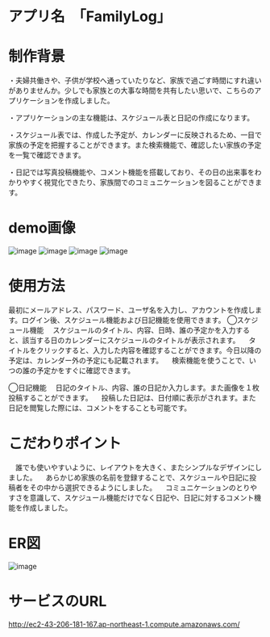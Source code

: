# アプリ名　「FamilyLog」


# 制作背景
・夫婦共働きや、子供が学校へ通っていたりなど、家族で過ごす時間にすれ違いがありませんか。少しでも家族との大事な時間を共有したい思いで、こちらのアプリケーションを作成しました。

・アプリケーションの主な機能は、スケジュール表と日記の作成になります。

・スケジュール表では、作成した予定が、カレンダーに反映されるため、一目で家族の予定を把握することができます。また検索機能で、確認したい家族の予定を一覧で確認できます。

・日記では写真投稿機能や、コメント機能を搭載しており、その日の出来事をわかりやすく視覚化できたり、家族間でのコミュニケーションを図ることができます。


# demo画像
![image](https://user-images.githubusercontent.com/110988972/212349475-4a8be7dd-d84c-43a0-89a1-68c298cb391a.png)
![image](https://user-images.githubusercontent.com/110988972/212349022-150aaa33-a0cc-4f72-acfd-3576ddad53c3.png)
![image](https://user-images.githubusercontent.com/110988972/212349183-dd8a38ff-9b19-496f-95c0-b55ef6dd7010.png)
![image](https://user-images.githubusercontent.com/110988972/212869069-e39589b8-7e65-4a3c-bdf2-4c9f491b434e.png)

# 使用方法
最初にメールアドレス、パスワード、ユーザ名を入力し、アカウントを作成します。ログイン後、スケジュール機能および日記機能を使用できます。
◯スケジュール機能
　スケジュールのタイトル、内容、日時、誰の予定かを入力すると、該当する日のカレンダーにスケジュールのタイトルが表示されます。
　タイトルをクリックすると、入力した内容を確認することができます。今日以降の予定は、カレンダー外の予定にも記載されます。
　検索機能を使うことで、いつの誰の予定かをすぐに確認できます。

◯日記機能
　日記のタイトル、内容、誰の日記か入力します。また画像を１枚投稿することができます。
　投稿した日記は、日付順に表示がされます。また日記を閲覧した際には、コメントをすることも可能です。

# こだわりポイント
　誰でも使いやすいように、レイアウトを大きく、またシンプルなデザインにしました。
　あらかじめ家族の名前を登録することで、スケジュールや日記に投稿者をその中から選択できるようにしました。
　コミュニケーションのとりやすさを意識して、スケジュール機能だけでなく日記や、日記に対するコメント機能を作成しました。
　
# ER図
![image](https://user-images.githubusercontent.com/110988972/213737031-651aa556-80cf-418d-989d-43189db02076.png)

# サービスのURL
http://ec2-43-206-181-167.ap-northeast-1.compute.amazonaws.com/

